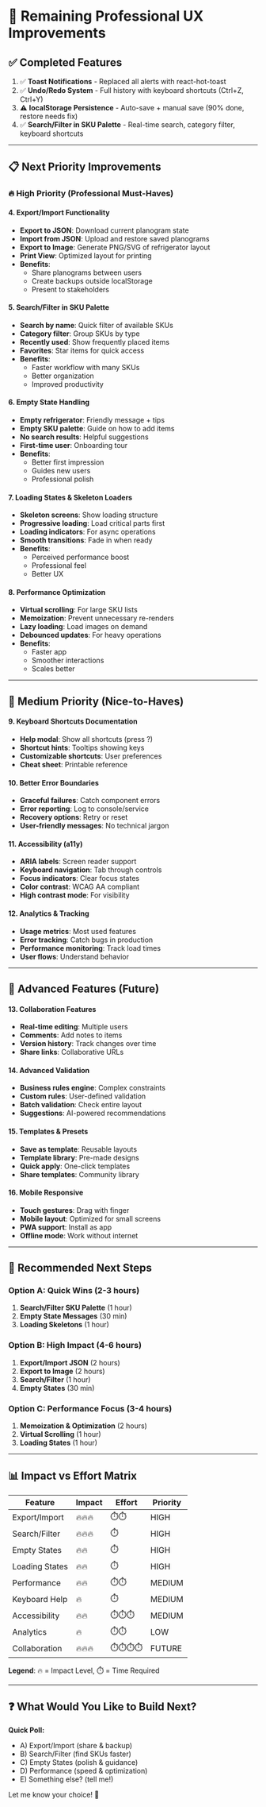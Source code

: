 # 🎯 Remaining Professional UX Improvements

## ✅ Completed Features
1. ✅ **Toast Notifications** - Replaced all alerts with react-hot-toast
2. ✅ **Undo/Redo System** - Full history with keyboard shortcuts (Ctrl+Z, Ctrl+Y)
3. ⚠️ **localStorage Persistence** - Auto-save + manual save (90% done, restore needs fix)
4. ✅ **Search/Filter in SKU Palette** - Real-time search, category filter, keyboard shortcuts

---

## 📋 Next Priority Improvements

### 🔥 High Priority (Professional Must-Haves)

#### 4. **Export/Import Functionality**
- **Export to JSON**: Download current planogram state
- **Import from JSON**: Upload and restore saved planograms
- **Export to Image**: Generate PNG/SVG of refrigerator layout
- **Print View**: Optimized layout for printing
- **Benefits**: 
  - Share planograms between users
  - Create backups outside localStorage
  - Present to stakeholders

#### 5. **Search/Filter in SKU Palette**
- **Search by name**: Quick filter of available SKUs
- **Category filter**: Group SKUs by type
- **Recently used**: Show frequently placed items
- **Favorites**: Star items for quick access
- **Benefits**:
  - Faster workflow with many SKUs
  - Better organization
  - Improved productivity

#### 6. **Empty State Handling**
- **Empty refrigerator**: Friendly message + tips
- **Empty SKU palette**: Guide on how to add items
- **No search results**: Helpful suggestions
- **First-time user**: Onboarding tour
- **Benefits**:
  - Better first impression
  - Guides new users
  - Professional polish

#### 7. **Loading States & Skeleton Loaders**
- **Skeleton screens**: Show loading structure
- **Progressive loading**: Load critical parts first
- **Loading indicators**: For async operations
- **Smooth transitions**: Fade in when ready
- **Benefits**:
  - Perceived performance boost
  - Professional feel
  - Better UX

#### 8. **Performance Optimization**
- **Virtual scrolling**: For large SKU lists
- **Memoization**: Prevent unnecessary re-renders
- **Lazy loading**: Load images on demand
- **Debounced updates**: For heavy operations
- **Benefits**:
  - Faster app
  - Smoother interactions
  - Scales better

---

## 🎨 Medium Priority (Nice-to-Haves)

#### 9. **Keyboard Shortcuts Documentation**
- **Help modal**: Show all shortcuts (press ?)
- **Shortcut hints**: Tooltips showing keys
- **Customizable shortcuts**: User preferences
- **Cheat sheet**: Printable reference

#### 10. **Better Error Boundaries**
- **Graceful failures**: Catch component errors
- **Error reporting**: Log to console/service
- **Recovery options**: Retry or reset
- **User-friendly messages**: No technical jargon

#### 11. **Accessibility (a11y)**
- **ARIA labels**: Screen reader support
- **Keyboard navigation**: Tab through controls
- **Focus indicators**: Clear focus states
- **Color contrast**: WCAG AA compliant
- **High contrast mode**: For visibility

#### 12. **Analytics & Tracking**
- **Usage metrics**: Most used features
- **Error tracking**: Catch bugs in production
- **Performance monitoring**: Track load times
- **User flows**: Understand behavior

---

## 🚀 Advanced Features (Future)

#### 13. **Collaboration Features**
- **Real-time editing**: Multiple users
- **Comments**: Add notes to items
- **Version history**: Track changes over time
- **Share links**: Collaborative URLs

#### 14. **Advanced Validation**
- **Business rules engine**: Complex constraints
- **Custom rules**: User-defined validation
- **Batch validation**: Check entire layout
- **Suggestions**: AI-powered recommendations

#### 15. **Templates & Presets**
- **Save as template**: Reusable layouts
- **Template library**: Pre-made designs
- **Quick apply**: One-click templates
- **Share templates**: Community library

#### 16. **Mobile Responsive**
- **Touch gestures**: Drag with finger
- **Mobile layout**: Optimized for small screens
- **PWA support**: Install as app
- **Offline mode**: Work without internet

---

## 🎯 Recommended Next Steps

### Option A: Quick Wins (2-3 hours)
1. **Search/Filter SKU Palette** (1 hour)
2. **Empty State Messages** (30 min)
3. **Loading Skeletons** (1 hour)

### Option B: High Impact (4-6 hours)
1. **Export/Import JSON** (2 hours)
2. **Export to Image** (2 hours)
3. **Search/Filter** (1 hour)
4. **Empty States** (30 min)

### Option C: Performance Focus (3-4 hours)
1. **Memoization & Optimization** (2 hours)
2. **Virtual Scrolling** (1 hour)
3. **Loading States** (1 hour)

---

## 📊 Impact vs Effort Matrix

| Feature | Impact | Effort | Priority |
|---------|--------|--------|----------|
| Export/Import | 🔥🔥🔥 | ⏱️⏱️ | HIGH |
| Search/Filter | 🔥🔥🔥 | ⏱️ | HIGH |
| Empty States | 🔥🔥 | ⏱️ | HIGH |
| Loading States | 🔥🔥 | ⏱️ | HIGH |
| Performance | 🔥🔥 | ⏱️⏱️ | MEDIUM |
| Keyboard Help | 🔥 | ⏱️ | MEDIUM |
| Accessibility | 🔥🔥 | ⏱️⏱️⏱️ | MEDIUM |
| Analytics | 🔥 | ⏱️⏱️ | LOW |
| Collaboration | 🔥🔥🔥 | ⏱️⏱️⏱️⏱️ | FUTURE |

**Legend**: 🔥 = Impact Level, ⏱️ = Time Required

---

## ❓ What Would You Like to Build Next?

**Quick Poll:**
- A) Export/Import (share & backup)
- B) Search/Filter (find SKUs faster)
- C) Empty States (polish & guidance)
- D) Performance (speed & optimization)
- E) Something else? (tell me!)

Let me know your choice! 🚀
